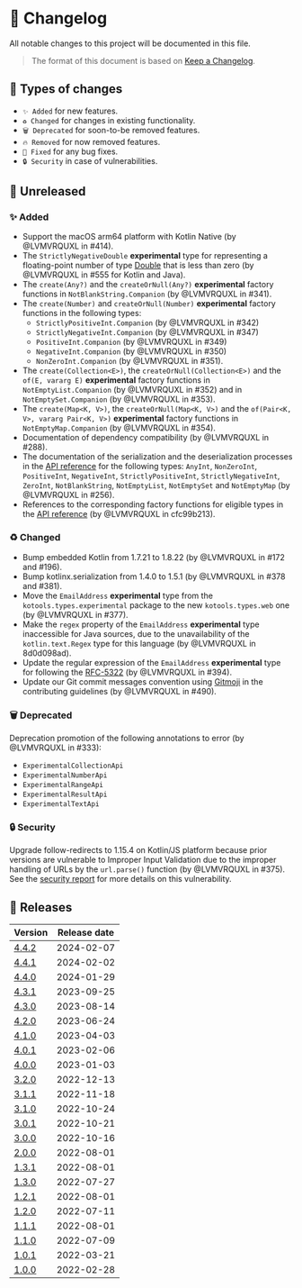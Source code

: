 # 🔄 Changelog

All notable changes to this project will be documented in this file.

> The format of this document is based on
> [Keep a Changelog](https://keepachangelog.com/en/1.1.0).

## 🤔 Types of changes

- `✨ Added` for new features.
- `♻️ Changed` for changes in existing functionality.
- `🗑️ Deprecated` for soon-to-be removed features.
- `🔥 Removed` for now removed features.
- `🐛 Fixed` for any bug fixes.
- `🔒 Security` in case of vulnerabilities.

## 🚧 Unreleased

### ✨ Added

- Support the macOS arm64 platform with Kotlin Native (by @LVMVRQUXL in #414).
- The `StrictlyNegativeDouble` **experimental** type for representing a
  floating-point number of type [Double][kotlin.Double] that is less than zero
  (by @LVMVRQUXL in #555 for Kotlin and Java).
- The `create(Any?)` and the `createOrNull(Any?)` **experimental** factory
  functions in `NotBlankString.Companion` (by @LVMVRQUXL in #341).
- The `create(Number)` and `createOrNull(Number)` **experimental** factory
  functions in the following types:
  - `StrictlyPositiveInt.Companion` (by @LVMVRQUXL in #342)
  - `StrictlyNegativeInt.Companion` (by @LVMVRQUXL in #347)
  - `PositiveInt.Companion` (by @LVMVRQUXL in #349)
  - `NegativeInt.Companion` (by @LVMVRQUXL in #350)
  - `NonZeroInt.Companion` (by @LVMVRQUXL in #351).
- The `create(Collection<E>)`, the `createOrNull(Collection<E>)` and the
  `of(E, vararg E)` **experimental** factory functions in
  `NotEmptyList.Companion` (by @LVMVRQUXL in #352) and in
  `NotEmptySet.Companion` (by @LVMVRQUXL in #353).
- The `create(Map<K, V>)`, the `createOrNull(Map<K, V>)` and
  the `of(Pair<K, V>, vararg Pair<K, V>)` **experimental** factory functions in
  `NotEmptyMap.Companion` (by @LVMVRQUXL in #354).
- Documentation of dependency compatibility (by @LVMVRQUXL in #288).
- The documentation of the serialization and the deserialization processes in
  the [API reference] for the following types: `AnyInt`, `NonZeroInt`,
  `PositiveInt`, `NegativeInt`, `StrictlyPositiveInt`, `StrictlyNegativeInt`,
  `ZeroInt`, `NotBlankString`, `NotEmptyList`, `NotEmptySet` and `NotEmptyMap`
  (by @LVMVRQUXL in #256).
- References to the corresponding factory functions for eligible types in the
  [API reference] (by @LVMVRQUXL in cfc99b213).

### ♻️ Changed

- Bump embedded Kotlin from 1.7.21 to 1.8.22 (by @LVMVRQUXL in #172 and #196).
- Bump kotlinx.serialization from 1.4.0 to 1.5.1 (by @LVMVRQUXL in #378 and
  #381).
- Move the `EmailAddress` **experimental** type from the
  `kotools.types.experimental` package to the new `kotools.types.web` one (by
  @LVMVRQUXL in #377).
- Make the `regex` property of the `EmailAddress` **experimental** type
  inaccessible for Java sources, due to the unavailability of the
  `kotlin.text.Regex` type for this language (by @LVMVRQUXL in 8d0d098ad).
- Update the regular expression of the `EmailAddress` **experimental** type for
  following the
  [RFC-5322](https://datatracker.ietf.org/doc/html/rfc5322#section-3.4.1) (by
  @LVMVRQUXL in #394).
- Update our Git commit messages convention using
  [Gitmoji](https://github.com/carloscuesta/gitmoji) in the contributing
  guidelines (by @LVMVRQUXL in #490).

### 🗑️ Deprecated

Deprecation promotion of the following annotations to error (by @LVMVRQUXL in
#333):

- `ExperimentalCollectionApi`
- `ExperimentalNumberApi`
- `ExperimentalRangeApi`
- `ExperimentalResultApi`
- `ExperimentalTextApi`

### 🔒 Security

Upgrade follow-redirects to 1.15.4 on Kotlin/JS platform because prior versions
are vulnerable to Improper Input Validation due to the improper handling of URLs
by the `url.parse()` function (by @LVMVRQUXL in #375).
See the [security report](https://github.com/advisories/GHSA-jchw-25xp-jwwc) for
more details on this vulnerability.

[api reference]: https://types.kotools.org
[kotlin.Double]: https://kotlinlang.org/api/latest/jvm/stdlib/kotlin/-double/index.html

## 🔖 Releases

| Version | Release date |
|---------|--------------|
| [4.4.2] | 2024-02-07   |
| [4.4.1] | 2024-02-02   |
| [4.4.0] | 2024-01-29   |
| [4.3.1] | 2023-09-25   |
| [4.3.0] | 2023-08-14   |
| [4.2.0] | 2023-06-24   |
| [4.1.0] | 2023-04-03   |
| [4.0.1] | 2023-02-06   |
| [4.0.0] | 2023-01-03   |
| [3.2.0] | 2022-12-13   |
| [3.1.1] | 2022-11-18   |
| [3.1.0] | 2022-10-24   |
| [3.0.1] | 2022-10-21   |
| [3.0.0] | 2022-10-16   |
| [2.0.0] | 2022-08-01   |
| [1.3.1] | 2022-08-01   |
| [1.3.0] | 2022-07-27   |
| [1.2.1] | 2022-08-01   |
| [1.2.0] | 2022-07-11   |
| [1.1.1] | 2022-08-01   |
| [1.1.0] | 2022-07-09   |
| [1.0.1] | 2022-03-21   |
| [1.0.0] | 2022-02-28   |

[4.4.2]: https://github.com/kotools/types/releases/tag/4.4.2
[4.4.1]: https://github.com/kotools/types/releases/tag/4.4.1
[4.4.0]: https://github.com/kotools/types/releases/tag/4.4.0
[4.3.1]: https://github.com/kotools/types/releases/tag/4.3.1
[4.3.0]: https://github.com/kotools/types/releases/tag/4.3.0
[4.2.0]: https://github.com/kotools/types/releases/tag/4.2.0
[4.1.0]: https://github.com/kotools/types/releases/tag/4.1.0
[4.0.1]: https://github.com/kotools/types/releases/tag/4.0.1
[4.0.0]: https://github.com/kotools/types/releases/tag/4.0.0
[3.2.0]: https://github.com/kotools/libraries/releases/tag/types-v3.2.0
[3.1.1]: https://github.com/kotools/libraries/releases/tag/types-v3.1.1
[3.1.0]: https://github.com/kotools/types-legacy/releases/tag/v3.1.0
[3.0.1]: https://github.com/kotools/types-legacy/releases/tag/v3.0.1
[3.0.0]: https://github.com/kotools/types-legacy/releases/tag/v3.0.0
[2.0.0]: https://github.com/kotools/types-legacy/releases/tag/v2.0.0
[1.3.1]: https://github.com/kotools/types-legacy/releases/tag/v1.3.1
[1.3.0]: https://github.com/kotools/types-legacy/releases/tag/v1.3.0
[1.2.1]: https://github.com/kotools/types-legacy/releases/tag/v1.2.1
[1.2.0]: https://github.com/kotools/types-legacy/releases/tag/v1.2.0
[1.1.1]: https://github.com/kotools/types-legacy/releases/tag/v1.1.1
[1.1.0]: https://github.com/kotools/types-legacy/releases/tag/v1.1.0
[1.0.1]: https://github.com/kotools/types-legacy/releases/tag/v1.0.1
[1.0.0]: https://github.com/kotools/types-legacy/releases/tag/v1.0.0
